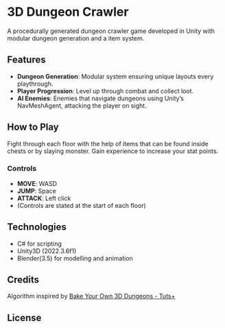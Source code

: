 # 3D Dungeon Crawler

A procedurally generated dungeon crawler game developed in Unity with modular dungeon generation and a item system.

## Features
-  **Dungeon Generation**: Modular system ensuring unique layouts every playthrough.
-  **Player Progression**: Level up through combat and collect loot.
-  **AI Enemies**: Enemies that navigate dungeons using Unity’s NavMeshAgent, attacking the player on sight.


## How to Play
Fight through each floor with the help of items that can be found inside chests or by slaying monster.
Gain experience to increase your stat points.
### Controls
- **MOVE**: WASD
- **JUMP**: Space
- **ATTACK**: Left click
- (Controls are stated at the start of each floor)


## Technologies
- C# for scripting
- Unity3D (2022.3.6f1)
- Blender(3.5) for modelling and animation


## Credits
Algorithm inspired by [Bake Your Own 3D Dungeons - Tuts+](https://gamedevelopment.tutsplus.com/bake-your-own-3d-dungeons-with-procedural-recipes--gamedev-14360t)


## License

